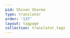 ```yaml
---
pid: Shiven Sharma
type: translator
order: '137'
layout: tagpage
collection: translator_tags
---
```

